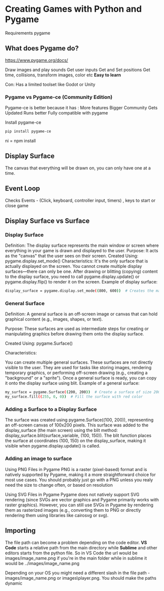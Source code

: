 ﻿# Creating Games with Python and Pygame

Requirements
pygame

## What does Pygame do?
https://www.pygame.org/docs/

Draw images and play sounds
Get user inputs
Get and Set positions
Get time, collisions, transform images, color etc
<strong> Easy to learn </strong>

Con:
Has a limited toolset like Godot or Unity

### Pygame vs Pygame-ce (Community Edition)
Pygame-ce is better because it has :
More features
Bigger Community
Gets Updated
Runs better
Fully compatible with pygame

Install pygame-ce
```bash
pip install pygame-ce
```
<italic>ni = npm install</italic>

## Display Surface
The canvas that everything will be drawn on, you can only have one at a time.

## Event Loop
Checks Events - (Click, keyboard, controller input, timers) , keys to start or close game

## Display Surface vs Surface
### Display Surface
Definition: The display surface represents the main window or screen where everything in your game is drawn and displayed to the user.
Purpose: It acts as the "canvas" that the user sees on their screen.
Created Using: pygame.display.set_mode()
Characteristics:
It's the only surface that is actually displayed on the screen.
You cannot create multiple display surfaces—there can only be one.
After drawing or blitting (copying) content to the display surface, you need to call pygame.display.update() or pygame.display.flip() to render it on the screen.
Example of display surface:
```bash
display_surface = pygame.display.set_mode((800, 600))  # Creates the main window
```
### General Surface
Definition: A general surface is an off-screen image or canvas that can hold graphical content (e.g., images, shapes, or text).

Purpose: These surfaces are used as intermediate steps for creating or manipulating graphics before drawing them onto the display surface.

Created Using: pygame.Surface()

Characteristics:

You can create multiple general surfaces.
These surfaces are not directly visible to the user.
They are used for tasks like storing images, rendering temporary graphics, or performing off-screen drawing (e.g., creating a "background" or a "sprite").
Once a general surface is ready, you can copy it onto the display surface using blit.
Example of a general surface:
```bash
my_surface = pygame.Surface((200, 200))  # Create a surface of size 200x200
my_surface.fill((255, 0, 0))  # Fill the surface with red color
```

### Adding a Surface to a Display Surface
The surface was created using pygame.Surface((100, 200)), representing an off-screen canvas of 100x200 pixels. This surface was added to the display_surface (the main screen) using the blit method: display_surface.blit(surface_variable, (100, 150)). The blit function places the surface at coordinates (100, 150) on the display_surface, making it visible when pygame.display.update() is called.

### Adding an image to surface
Using PNG Files in Pygame
PNG is a raster (pixel-based) format and is natively supported by Pygame, making it a more straightforward choice for most use cases. You should probably just go with a PNG unless you realy need the size to change often, or based on resolution

Using SVG Files in Pygame
Pygame does not natively support SVG rendering (since SVGs are vector graphics and Pygame primarily works with raster graphics). However, you can still use SVGs in Pygame by rendering them as rasterized images (e.g., converting them to PNG or directly rendering them using libraries like cairosvg or svg).

## Importing
The file path can become a problem depending on the code editor. <strong>VS Code</strong> starts a relative path from the main directory while <strong>Sublime</strong> and other editors starts from the python file.
So in VS Code the url would be images/image_name.png if you're in the main folder while in sublime it would be ../images/image_name.png

Depending on your OS you might need a different slash in the file path - images/image_name.png or images\player.png.
You should make the paths dynamic

